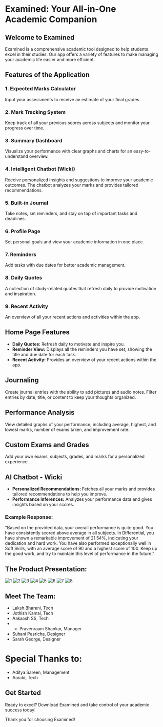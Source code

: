 # Examined: Your All-in-One Academic Companion

## Welcome to Examined

Examined is a comprehensive academic tool designed to help students excel in their studies. Our app offers a variety of features to make managing your academic life easier and more efficient.

## Features of the Application

### 1. Expected Marks Calculator
Input your assessments to receive an estimate of your final grades.

### 2. Mark Tracking System
Keep track of all your previous scores across subjects and monitor your progress over time.

### 3. Summary Dashboard
Visualize your performance with clear graphs and charts for an easy-to-understand overview.

### 4. Intelligent Chatbot (Wicki)
Receive personalized insights and suggestions to improve your academic outcomes. The chatbot analyzes your marks and provides tailored recommendations.

### 5. Built-in Journal
Take notes, set reminders, and stay on top of important tasks and deadlines.

### 6. Profile Page
Set personal goals and view your academic information in one place.

### 7. Reminders
Add tasks with due dates for better academic management.

### 8. Daily Quotes
A collection of study-related quotes that refresh daily to provide motivation and inspiration.

### 9. Recent Activity
An overview of all your recent actions and activities within the app.

## Home Page Features

- **Daily Quotes:** Refresh daily to motivate and inspire you.
- **Reminder View:** Displays all the reminders you have set, showing the title and due date for each task.
- **Recent Activity:** Provides an overview of your recent actions within the app.

## Journaling

Create journal entries with the ability to add pictures and audio notes. Filter entries by date, title, or content to keep your thoughts organized.

## Performance Analysis

View detailed graphs of your performance, including average, highest, and lowest marks, number of exams taken, and improvement rate.

## Custom Exams and Grades

Add your own exams, subjects, grades, and marks for a personalized experience.

## AI Chatbot - Wicki

- **Personalized Recommendations:** Fetches all your marks and provides tailored recommendations to help you improve.
- **Performance Inferences:** Analyzes your performance data and gives insights based on your scores.

### Example Response:
"Based on the provided data, your overall performance is quite good. You have consistently scored above average in all subjects. In Differential, you have shown a remarkable improvement of 21.54%, indicating your dedication and hard work. You have also performed exceptionally well in Soft Skills, with an average score of 90 and a highest score of 100. Keep up the good work, and try to maintain this level of performance in the future."

## The Product Presentation:
![1](https://github.com/JothishKamal/justpassapp/assets/134390548/35c8323d-82e5-4ce2-98d4-d00dd443505d)
![2](https://github.com/JothishKamal/justpassapp/assets/134390548/578e84bb-3bae-40e5-b936-81b2c2688bc8)
![3](https://github.com/JothishKamal/justpassapp/assets/134390548/e2a4a816-2f90-4639-b0f2-5171aa2c26fe)
![4](https://github.com/JothishKamal/justpassapp/assets/134390548/b4c84dfa-25b9-4837-b52e-1acfba3af423)
![5](https://github.com/JothishKamal/justpassapp/assets/134390548/c56f588f-c81c-47ca-a91b-34fde4497895)
![6](https://github.com/JothishKamal/justpassapp/assets/134390548/d4c35a3e-f786-4503-9648-3fdce285f9ce)
![7](https://github.com/JothishKamal/justpassapp/assets/134390548/afbdbc8a-cdf3-440e-8406-a1c153cf12f4)
![8](https://github.com/JothishKamal/justpassapp/assets/134390548/f6c438fa-fc84-459e-b50c-7899a60d2b5c)

## Meet The Team:
- Laksh Bharani, Tech
- Jothish Kamal, Tech
- Aakaash SS, Tech
- - Pravenraam Shankar, Manager
- Suhani Pasricha, Designer
- Sarah George, Designer

# Special Thanks to:
- Aditya Sareen, Management 
- Aarabi, Tech 


## Get Started

Ready to excel? Download Examined and take control of your academic success today!

Thank you for choosing Examined!
